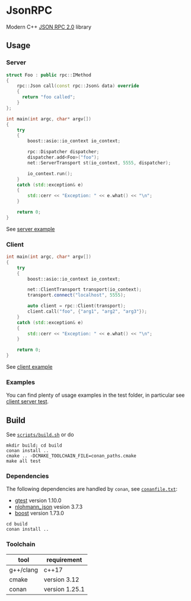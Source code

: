 # JsonRPC

Modern C++ [JSON RPC 2.0](https://www.jsonrpc.org/specification) library

## Usage

### Server

```c++
struct Foo : public rpc::IMethod
{
    rpc::Json call(const rpc::Json& data) override
    {
      return "foo called";
    }
};

int main(int argc, char* argv[])
{
    try
    {
        boost::asio::io_context io_context;

        rpc::Dispatcher dispatcher;
        dispatcher.add<Foo>("foo");
        net::ServerTransport st(io_context, 5555, dispatcher);

        io_context.run();
    }
    catch (std::exception& e)
    {
        std::cerr << "Exception: " << e.what() << "\n";
    }

    return 0;
}
```

See [server example](example/src/Server.cpp)

### Client

```c++
int main(int argc, char* argv[])
{
    try
    {
        boost::asio::io_context io_context;

        net::ClientTransport transport(io_context);
        transport.connect("localhost", 5555);

        auto client = rpc::Client(transport);
        client.call("foo", {"arg1", "arg2", "arg3"});
    }
    catch (std::exception& e)
    {
        std::cerr << "Exception: " << e.what() << "\n";
    }

    return 0;
}
```

See [client example](example/src/Client.cpp)

### Examples

You can find plenty of usage examples in the test folder, in particular see [client server test](test/src/ClientServerTest.cpp).

## Build

See [`scripts/build.sh`](scripts/build.sh) or do

```shell
mkdir build; cd build
conan install ..
cmake .. -DCMAKE_TOOLCHAIN_FILE=conan_paths.cmake
make all test
```

### Dependencies

The following dependencies are handled by `conan`, see [`conanfile.txt`](conanfile.txt):

- [gtest](https://github.com/google/googletest) version 1.10.0
- [nlohmann_json](https://github.com/nlohmann/json) vesion 3.7.3
- [boost](https://www.boost.org) version 1.73.0
<!-- - [fmt](https://github.com/fmtlib/fmt) version 6.2.0 -->

``` shell
cd build
conan install ..
```

### Toolchain

| tool      | requirement    |
| --------- | -------------- |
| g++/clang | c++17          |
| cmake     | version 3.12   |
| conan     | version 1.25.1 |
